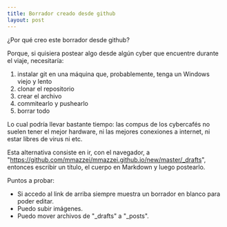 ```yaml
---
title: Borrador creado desde github
layout: post
---
```


¿Por qué creo este borrador desde github?

Porque, si quisiera postear algo desde algún cyber que encuentre durante el viaje, necesitaría:
 1. instalar git en una máquina que, probablemente, tenga un Windows viejo y lento
 2. clonar el repositorio
 3. crear el archivo
 4. commitearlo y pushearlo
 5. borrar todo

Lo cual podría llevar bastante tiempo: las compus de los cybercafés no suelen tener el mejor hardware, ni las mejores conexiones a internet, ni estar libres de virus ni etc.

Esta alternativa consiste en ir, con el navegador, a "https://github.com/mmazzei/mmazzei.github.io/new/master/_drafts", entonces escribir un título, el cuerpo en Markdown y luego postearlo.

Puntos a probar:
 * Si accedo al link de arriba siempre muestra un borrador en blanco para poder editar.
 * Puedo subir imágenes.
 * Puedo mover archivos de "_drafts" a "_posts".
